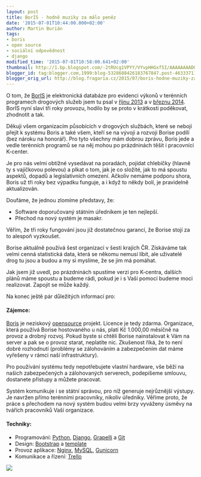 ```yaml
---
layout: post
title: BorIS - hodně muziky za málo peněz
date: '2015-07-01T10:44:00.000+02:00'
author: Martin Burián
tags:
- boris
- open source
- sociální odpovědnost
- django
modified_time: '2015-07-01T10:58:00.641+02:00'
thumbnail: http://1.bp.blogspot.com/-2tRUcg1VPYY/VYvpHHGxf5I/AAAAAAAAD00/YbBUSDQMlHE/s72-c/boris-screenshot.png
blogger_id: tag:blogger.com,1999:blog-5328688426183767847.post-4633371177603778213
blogger_orig_url: http://blog.fragaria.cz/2015/07/boris-hodne-muziky-za-malo-penez.html
---
```


O tom, že [BorIS](http://www.bor-is.cz/) je elektronická databáze pro
evidenci výkonů v terénních programech drogových služeb jsem tu psal v
[říjnu 2013](http://blog.fragaria.cz/2013/10/boris-nase-svedomi-je-zase-o-trochu.html)
a v
[březnu 2014](http://blog.fragaria.cz/2014/03/boris-moderni-system-pro-nepopularni.html).
BorIS nyní slaví tři roky provozu, hodilo by se proto v krátkosti
poděkovat, zhodnotit a tak.

Děkuji všem organizacím působících v drogových službách, které se nebojí
přejít k systému Boris a také všem, kteří se na vývoji a rozvoji Borise
podílí (bez nároku na honorář). Pro tyto všechny mám dobrou zprávu,
Boris jede a vedle terénních programů se na něj mohou po prázdninách
těšit i pracovníci K-center.

Je pro nás velmi obtížné vysedávat na poradách, pojídat chlebíčky
(hlavně ty s vajíčkovou polevou) a plkat o tom, jak je co složité, jak
to má spoustu aspektů, dopadů a legislativních omezení. Ačkoliv nemáme
podporu shora, Boris už tři roky bez výpadku funguje, a i když to někdy
bolí, je pravidelně aktualizován.

Doufáme, že jednou zlomíme představy, že:

  - Software doporučovaný státním úředníkem je ten nejlepší.
  - Přechod na nový systém je masakr. 

Věřím, že tři roky fungování jsou již dostatečnou garancí, že Borise
stojí za to alespoň vyzkoušet.

Borise aktuálně používá šest organizací v šesti krajích ČR. Získáváme
tak velmi cenná statistická data, která se někomu nemusí líbit, ale
uživatelé drog tu jsou a budou a my si myslíme, že se jim má pomáhat.

Jak jsem již uvedl, po prázdninách spustíme verzi pro K-centra, dalších
plánů máme spoustu a budeme rádi, pokud je i s Vaší pomocí budeme moci
realizovat. Zapojit se může každý.

Na konec ještě pár důležitých informací pro:

#### Zájemce:

[Boris](http://www.bor-is.cz/) je neziskový
[opensource](http://cs.wikipedia.org/wiki/Otev%C5%99en%C3%BD_software)
projekt. Licence je tedy zdarma. Organizace, která používá Borise
hostovaného u nás, platí Kč 1.000,00 měsíčně na provoz a drobný rozvoj.
Pokud byste si chtěli Borise nainstalovat k Vám na server a pak se o
provoz starat, neplatíte nic. Zkušenost říká, že to není dobré
rozhodnutí (problémy se zálohováním a zabezpečením dat máme vyřešeny v
rámci naší infrastruktury).

Pro používání systému tedy nepotřebujete vlastní hardware, vše běží na
našich zabezpečených a zálohovaných serverech, podepíšeme smlouvu,
dostanete přístupy a můžete pracovat.

Systém komunikuje i se státní správou, pro níž generuje nejrůznější
výstupy. Je navržen přímo terénními pracovníky, nikoliv úředníky.
Věříme proto, že práce s přechodem na nový systém budou velmi brzy
vyváženy úsměvy na tvářích pracovníků Vaší organizace.

#### Techniky:

  - Programování: [Python](http://python.cz/),
    [Django](https://www.djangoproject.com/),
    [Grapelli](http://grappelliproject.com/) a
    [Git](http://git-scm.com/)
  - Design: [Bootstrap](http://getbootstrap.com/) a
    [template](https://wrapbootstrap.com/theme/the-story-flat-business-template-WB05N1SL7)
  - Provoz aplikace: [Nginx](http://wiki.nginx.org/),
    [MySQL](http://www.mysql.com/), [Gunicorn](http://gunicorn.org/)
  - Komunikace a řízení:
[Trello](http://trello.com/)

[![](http://1.bp.blogspot.com/-2tRUcg1VPYY/VYvpHHGxf5I/AAAAAAAAD00/YbBUSDQMlHE/s640/boris-screenshot.png)](http://1.bp.blogspot.com/-2tRUcg1VPYY/VYvpHHGxf5I/AAAAAAAAD00/YbBUSDQMlHE/s1600/boris-screenshot.png)
